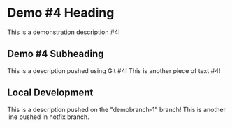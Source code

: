 # Demo #4 Heading

This is a demonstration description #4!

## Demo #4 Subheading

This is a description pushed using Git #4!
This is another piece of text #4!

## Local Development 

This is a description pushed on the "demobranch-1" branch!
This is another line pushed in hotfix branch.